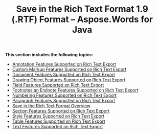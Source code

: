 ﻿---
title: Save in the Rich Text Format 1.9 (.RTF) Format – Aspose.Words for Java
articleTitle: Save in the Rich Text Format 1.9 (.RTF) Format
linktitle: Save in the Rich Text Format 1.9 (.RTF) Format
description: "Export to RTF format using various saving features."
type: docs
weight: 150
url: /java/save-in-the-rich-text-format-1-9-rtf-format/
---

**This section includes the following topics:** 

- [Annotation Features Supported on Rich Text Export](/words/java/annotation-features-supported-on-rich-text-export/)
- [Custom Markup Features Supported on Rich Text Export](/words/java/custom-markup-features-supported-on-rich-text-export/)
- [Document Features Supported on Rich Text Export](/words/java/document-features-supported-on-rich-text-export/)
- [Drawing Object Features Supported on Rich Text Export](/words/java/drawing-object-features-supported-on-rich-text-export/)
- [Field Features Supported on Rich Text Export](/words/java/field-features-supported-on-rich-text-export/)
- [Footnotes an Endnote Features Supported on Rich Text Export](/words/java/footnotes-and-endnote-features-supported-on-rich-text-export/)
- [Numbering Features Supported on Rich Text Export](/words/java/numbering-features-supported-on-rich-text-export/)
- [Paragraph Features Supported on Rich Text Export](/words/java/paragraph-features-supported-on-rich-text-export/)
- [Save in the Rich Text Format Overview](/words/java/save-in-the-rich-text-format-overview/)
- [Section Features Supported on Rich Text Export](/words/java/section-features-supported-on-rich-text-export/)
- [Style Features Supported on Rich Text Export](/words/java/style-features-supported-on-rich-text-export/)
- [Table Features Supported on Rich Text Export](/words/java/table-features-supported-on-rich-text-export/)
- [Text Features Supported on Rich Text Export](/words/java/text-features-supported-on-rich-text-export/)
